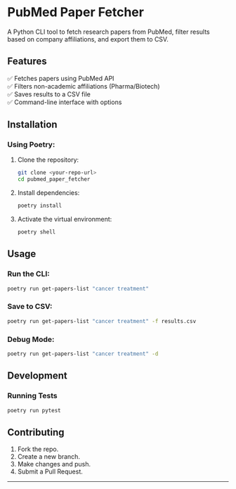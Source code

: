 # PubMed Paper Fetcher

A Python CLI tool to fetch research papers from PubMed, filter results based on company affiliations, and export them to CSV.

## Features
✅ Fetches papers using PubMed API  
✅ Filters non-academic affiliations (Pharma/Biotech)  
✅ Saves results to a CSV file  
✅ Command-line interface with options  

## Installation

### Using Poetry:
1. Clone the repository:
   ```bash
   git clone <your-repo-url>
   cd pubmed_paper_fetcher
   ```
2. Install dependencies:
   ```bash
   poetry install
   ```
3. Activate the virtual environment:
   ```bash
   poetry shell
   ```

## Usage

### Run the CLI:
```bash
poetry run get-papers-list "cancer treatment"
```

### Save to CSV:
```bash
poetry run get-papers-list "cancer treatment" -f results.csv
```

### Debug Mode:
```bash
poetry run get-papers-list "cancer treatment" -d
```

## Development

### Running Tests
```bash
poetry run pytest
```

## Contributing
1. Fork the repo.
2. Create a new branch.
3. Make changes and push.
4. Submit a Pull Request.

---

